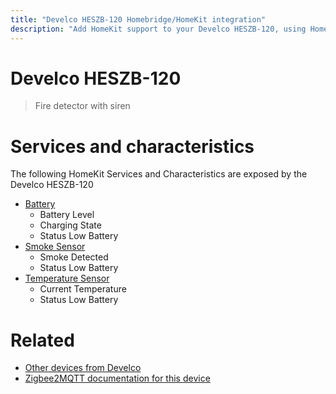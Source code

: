```yaml
---
title: "Develco HESZB-120 Homebridge/HomeKit integration"
description: "Add HomeKit support to your Develco HESZB-120, using Homebridge, Zigbee2MQTT and homebridge-z2m."
---
```

<!---
This file has been GENERATED using src/docgen/docgen.ts
DO NOT EDIT THIS FILE MANUALLY!
-->
# Develco HESZB-120
> Fire detector with siren


# Services and characteristics
The following HomeKit Services and Characteristics are exposed by
the Develco HESZB-120

* [Battery](../../battery.md)
  * Battery Level
  * Charging State
  * Status Low Battery
* [Smoke Sensor](../../sensors.md)
  * Smoke Detected
  * Status Low Battery
* [Temperature Sensor](../../sensors.md)
  * Current Temperature
  * Status Low Battery


# Related
* [Other devices from Develco](../index.md#develco)
* [Zigbee2MQTT documentation for this device](https://www.zigbee2mqtt.io/devices/HESZB-120.html)